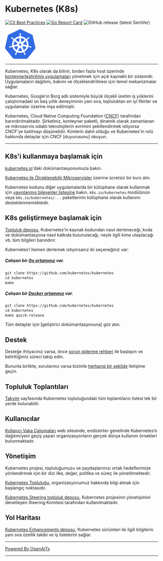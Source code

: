 # Kubernetes (K8s)

[![CII Best Practices](https://bestpractices.coreinfrastructure.org/projects/569/badge)](https://bestpractices.coreinfrastructure.org/projects/569) [![Go Report Card](https://goreportcard.com/badge/github.com/kubernetes/kubernetes)](https://goreportcard.com/report/github.com/kubernetes/kubernetes) ![GitHub release (latest SemVer)](https://img.shields.io/github/v/release/kubernetes/kubernetes?sort=semver)

<img src="https://github.com/kubernetes/kubernetes/raw/master/logo/logo.png" width="100">

----

Kubernetes, K8s olarak da bilinir, birden fazla host üzerinde [konteynerleştirilmiş uygulamaları] yönetmek için açık kaynaklı bir sistemdir. Uygulamaların dağıtımı, bakımı ve ölçeklendirilmesi için temel mekanizmalar sağlar.

Kubernetes, Google’ın Borg adlı sistemiyle büyük ölçekli üretim iş yüklerini çalıştırmadaki on beş yıllık deneyiminin yanı sıra, topluluktan en iyi fikirler ve uygulamalar üzerine inşa edilmiştir.

Kubernetes, Cloud Native Computing Foundation ([CNCF]) tarafından barındırılmaktadır. Şirketiniz, konteyner paketli, dinamik olarak zamanlanan ve mikroservis odaklı teknolojilerin evrimini şekillendirmek istiyorsa CNCF'ye katılmayı düşünebilir. Kimlerin dahil olduğu ve Kubernetes'in rolü hakkında detaylar için CNCF [duyurusunu] okuyun.

----

## K8s'i kullanmaya başlamak için

[kubernetes.io]'daki dokümantasyonumuza bakın.

[Kubernetes ile Ölçeklenebilir Mikroservisler] üzerine ücretsiz bir kurs alın.

Kubernetes kodunu diğer uygulamalarda bir kütüphane olarak kullanmak için [yayınlanmış bileşenler listesine](https://git.k8s.io/kubernetes/staging/README.md) bakın. `k8s.io/kubernetes` modülünün veya `k8s.io/kubernetes/...` paketlerinin kütüphane olarak kullanımı desteklenmemektedir.

## K8s geliştirmeye başlamak için

[Topluluk deposu], Kubernetes’in kaynak kodundan nasıl derleneceği, koda ve dokümantasyona nasıl katkıda bulunulacağı, neyle ilgili kime ulaşılacağı vb. tüm bilgileri barındırır.

Kubernetes’i hemen derlemek istiyorsanız iki seçeneğiniz var:

##### Çalışan bir [Go ortamınız] var.

```
git clone https://github.com/kubernetes/kubernetes
cd kubernetes
make
```

##### Çalışan bir [Docker ortamınız] var.

```
git clone https://github.com/kubernetes/kubernetes
cd kubernetes
make quick-release
```

Tüm detaylar için [geliştirici dokümantasyonuna] göz atın.

## Destek

Desteğe ihtiyacınız varsa, önce [sorun giderme rehberi] ile başlayın ve belirttiğimiz süreci takip edin.

Bununla birlikte, sorularınız varsa bizimle [herhangi bir şekilde][iletişim] iletişime geçin.

[duyuru]: https://cncf.io/news/announcement/2015/07/new-cloud-native-computing-foundation-drive-alignment-among-container
[Borg]: https://research.google.com/pubs/pub43438.html?authuser=1
[CNCF]: https://www.cncf.io/about
[iletişim]: https://git.k8s.io/community/communication
[topluluk deposu]: https://git.k8s.io/community
[konteynerleştirilmiş uygulamaları]: https://kubernetes.io/docs/concepts/overview/what-is-kubernetes/
[geliştirici dokümantasyonu]: https://git.k8s.io/community/contributors/devel#readme
[Docker ortamınız]: https://docs.docker.com/engine
[Go ortamınız]: https://go.dev/doc/install
[kubernetes.io]: https://kubernetes.io
[Kubernetes ile Ölçeklenebilir Mikroservisler]: https://www.udacity.com/course/scalable-microservices-with-kubernetes--ud615
[sorun giderme rehberi]: https://kubernetes.io/docs/tasks/debug/

## Topluluk Toplantıları 

[Takvim](https://www.kubernetes.dev/resources/calendar/) sayfasında Kubernetes topluluğundaki tüm toplantıların listesi tek bir yerde bulunabilir.

## Kullanıcılar

[Kullanıcı Vaka Çalışmaları](https://kubernetes.io/case-studies/) web sitesinde, endüstriler genelinde Kubernetes’e dağıtım/yeni geçiş yapan organizasyonların gerçek dünya kullanım örnekleri bulunmaktadır.

## Yönetişim 

Kubernetes projesi, topluluğumuzu ve paydaşlarımızı ortak hedeflerimize yönlendirmek için bir dizi ilke, değer, politika ve süreç ile yönetilmektedir.

[Kubernetes Topluluğu](https://github.com/kubernetes/community/blob/master/governance.md), organizasyonumuz hakkında bilgi almak için başlangıç noktasıdır.

[Kubernetes Steering topluluk deposu](https://github.com/kubernetes/steering), Kubernetes projesinin yönetişimini denetleyen Steering Komitesi tarafından kullanılmaktadır.

## Yol Haritası 

[Kubernetes Enhancements deposu](https://github.com/kubernetes/enhancements), Kubernetes sürümleri ile ilgili bilgilerin yanı sıra özellik takibi ve iş listelerini sağlar.


---


[Powered By OpenAiTx](https://github.com/OpenAiTx/OpenAiTx)


---